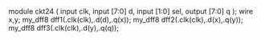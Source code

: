 module ckt24 ( 
    input clk, 
    input [7:0] d, 
    input [1:0] sel, 
    output [7:0] q 
);
wire x,y;
my_dff8 dff1(.clk(clk),.d(d),.q(x));
my_dff8 dff2(.clk(clk),.d(x),.q(y));
my_dff8 dff3(.clk(clk),.d(y),.q(q));
